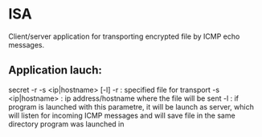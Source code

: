 # ISA

Client/server application for transporting encrypted file by ICMP echo messages.

## Application lauch:
secret -r <file> -s <ip|hostname> [-l]
-r <file> : specified file for transport
-s <ip|hostname> : ip address/hostname where the file will be sent
-l : if program is launched with this parametre, it will be launch as server, which will listen for incoming ICMP messages and will save file in the same
  directory program was launched in

